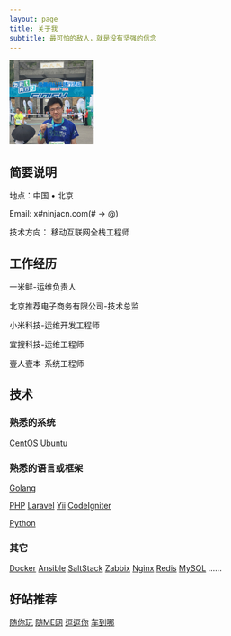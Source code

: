 ```yaml
---
layout: page
title: 关于我
subtitle: 最可怕的敌人，就是没有坚强的信念
---
```


<img src="/static/img/ninjacn_photo.jpg" alt="头像" class="img-circle" style="width:150px">


## 简要说明

地点：中国 • 北京

Email: x#ninjacn.com(# -> @)

技术方向： 移动互联网全栈工程师


## 工作经历

一米鲜-运维负责人

北京推荐电子商务有限公司-技术总监

小米科技-运维开发工程师

宜搜科技-运维工程师

壹人壹本-系统工程师

## 技术

### 熟悉的系统
[CentOS](http://centos.org)
[Ubuntu](http://www.ubuntu.com/)

### 熟悉的语言或框架
[Golang](https://golang.org/)

[PHP](http://php.net)
[Laravel](https://laravel.com/)
[Yii](http://www.yiiframework.com/)
[CodeIgniter](https://ellislab.com/codeigniter)

[Python](https://www.python.org)

### 其它
[Docker](http://www.docker.io/)
[Ansible](http://www.ansible.com/)
[SaltStack](http://www.saltstack.com/)
[Zabbix](http://www.zabbix.com/)
[Nginx](http://nginx.org/)
[Redis](http://redis.io/)
[MySQL](http://www.mysql.com/)
......

## 好站推荐
[随你玩](http://android.myapp.com/myapp/detail.htm?apkName=com.godiy8.android)
[随ME网](http://www.godiy8.com)
[逗逗你](https://doudouni.com)
[车到哪](http://www.chedaona.com)
